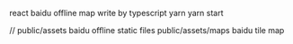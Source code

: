 react baidu offline map write by typescript
yarn
yarn start

//
public/assets        baidu offline static files
public/assets/maps    baidu tile map 